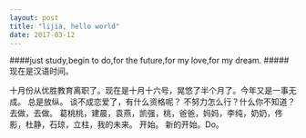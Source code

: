 ```yaml
---
layout: post
title: "lijia, hello world"
date: 2017-03-12
---
```

####just study,begin to do,for the future,for my love,for my dream. 
#####现在是汉语时间。
<p>十月份从优胜教育离职了。现在是十月十六号，晃悠了半个月了。今年又是一事无成。 总是放纵。 谈不成恋爱了，有什么资格呢？ 不努力怎么行？什么你不知道？去做，去做。 葛桃桃，建晨，袁燕，凯强，桃，爸爸，妈妈，李纯，奶奶，佟影，杜静，石琼，立柱，我的未来。 开始。 新的开始。Do。
</p>
